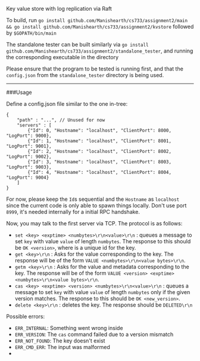 

Key value store with log replication via Raft

To build, run `go install github.com/Manishearth/cs733/assignment2/main && go install github.com/Manishearth/cs733/assignment2/kvstore`
followed by `$GOPATH/bin/main`

The standalone tester can be built similarly via  `go install github.com/Manishearth/cs733/assignment2/standalone_tester`, and running the corresponding executable in the directory

Please ensure that the program to be tested is running first, and that the `config.json` from the `standalone_tester` directory is being used.


------

###Usage

Define a config.json file similar to the one in-tree:

```
{
    "path" : "...", // Unused for now
    "servers" : [
        {"Id": 0, "Hostname": "localhost", "ClientPort": 8000, "LogPort": 9000},
        {"Id": 1, "Hostname": "localhost", "ClientPort": 8001, "LogPort": 9001},
        {"Id": 2, "Hostname": "localhost", "ClientPort": 8002, "LogPort": 9002},
        {"Id": 3, "Hostname": "localhost", "ClientPort": 8003, "LogPort": 9003},
        {"Id": 4, "Hostname": "localhost", "ClientPort": 8004, "LogPort": 9004}
    ]
}
```


For now, please keep the `Id`s sequential and the `Hostname` as `localhost` since the current code is only able to spawn things locally. Don't use port `8999`, it's needed internally for a initial RPC handshake.

Now, you may talk to the first server via TCP. The protocol is as follows:

 - `set <key> <exptime> <numbytes>\r\n<value>\r\n` : queues a message to set `key` with value `value` of length `numbytes`. The response to this should be `OK <version>`, where <version> is a unique id for the key.
 - `get <key>\r\n` : Asks for the value corresponding to the key. The response will be of the form `VALUE <numbytes>\r\n<value bytes>\r\n`.
 - `getm <key>\r\n` : Asks for the value and metadata corresponding to the key. The response will be of the form `VALUE <version> <exptime> <numbytes>\r\n<value bytes>\r\n`.
 - `cas <key> <exptime> <version> <numbytes>\r\n<value>\r\n` : queues a message to set `key` with value `value` of length `numbytes` only if the given version matches. The response to this should be `OK <new_version>`.
 - `delete <key>\r\n` : deletes the key. The response should be `DELETED\r\n`
 

 Possible errors:
  - `ERR_INTERNAL`: Something went wrong inside
  - `ERR_VERSION`: The `cas` command failed due to a version mismatch
  - `ERR_NOT_FOUND`: The key doesn't exist
  - `ERR_CMD_ERR`: The input was malformed
  -